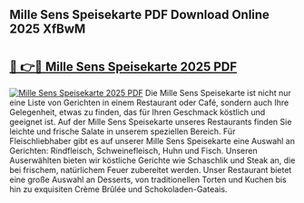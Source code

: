 ## Mille Sens Speisekarte PDF Download Online 2025 XfBwM

# <h2><a href="http://gccpko.nevu.top/?p=Mille+Sens+Speisekarte">🔗 👉🔴 Mille Sens Speisekarte 2025 PDF</a></h2>

[![Mille Sens Speisekarte 2025 PDF](https://i.imgur.com/dBaPXMq.png)](http://gccpko.nevu.top/?p=Mille+Sens+Speisekarte)
Die Mille Sens Speisekarte ist nicht nur eine Liste von Gerichten in einem Restaurant oder Café, sondern auch Ihre Gelegenheit, etwas zu finden, das für Ihren Geschmack köstlich und geeignet ist. Auf der Mille Sens Speisekarte unseres Restaurants finden Sie leichte und frische Salate in unserem speziellen Bereich. Für Fleischliebhaber gibt es auf unserer Mille Sens Speisekarte eine Auswahl an Gerichten: Rindfleisch, Schweinefleisch, Huhn und Fisch. Unseren Auserwählten bieten wir köstliche Gerichte wie Schaschlik und Steak an, die bei frischem, natürlichem Feuer zubereitet werden. Unser Restaurant bietet eine große Auswahl an Desserts, von traditionellen Torten und Kuchen bis hin zu exquisiten Crème Brûlée und Schokoladen-Gateais.
